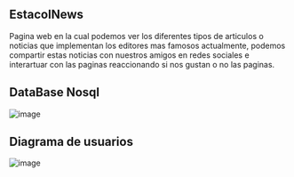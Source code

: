 ## EstacolNews

Pagina web en la cual podemos ver los diferentes tipos de articulos o noticias que implementan los editores mas famosos actualmente,
podemos compartir estas noticias con nuestros amigos en redes sociales e interartuar con las paginas reaccionando si nos gustan o no las paginas.

## DataBase Nosql
![image](https://user-images.githubusercontent.com/101427427/232627454-4d883316-7a14-4fc7-8c35-794bacefc729.png)


## Diagrama de usuarios
![image](https://user-images.githubusercontent.com/101427427/232627169-a84e8279-d46d-48f0-98d9-32a1747a0f9e.png)
